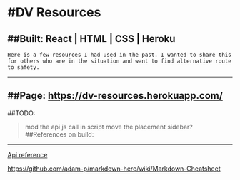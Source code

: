 #DV Resources 
======
##Built:
React | HTML | CSS | Heroku
-------------------------------------------------------------------------------------------------------------------------------------------------------------------------    

    Here is a few resources I had used in the past. I wanted to share this for others who are in the situation and want to find alternative route to safety.
-------------------------------------------------------------------------------------------------------------------------------------------------------------------------    
##Page: 
https://dv-resources.herokuapp.com/ 
------
##TODO:
>mod the api js call in script
>move the placement
>sidebar? 
##References on build:
 -------
 [Api reference]( https://developers.google.com/youtube/iframe_api_reference "Api Reference")

https://github.com/adam-p/markdown-here/wiki/Markdown-Cheatsheet